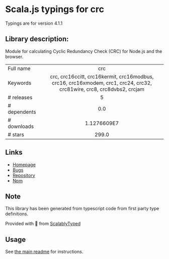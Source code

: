 
# Scala.js typings for crc

Typings are for version 4.1.1

## Library description:
Module for calculating Cyclic Redundancy Check (CRC) for Node.js and the browser.

|                    |                 |
| ------------------ | :-------------: |
| Full name          | crc |
| Keywords           | crc, crc16ccitt, crc16kermit, crc16modbus, crc16, crc16xmodem, crc1, crc24, crc32, crc81wire, crc8, crc8dvbs2, crcjam |
| # releases         | 5 |
| # dependents       | 0.0 |
| # downloads        | 1.1276609E7 |
| # stars            | 299.0 |

## Links
- [Homepage](https://github.com/alexgorbatchev/crc)
- [Bugs](https://github.com/alexgorbatchev/crc/issues)
- [Repository](https://github.com/alexgorbatchev/crc)
- [Npm](https://www.npmjs.com/package/crc)
    


## Note
This library has been generated from typescript code from first party type definitions.

Provided with :purple_heart: from [ScalablyTyped](https://github.com/oyvindberg/ScalablyTyped)

## Usage
See [the main readme](../../readme.md) for instructions.


